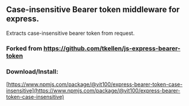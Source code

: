 ## Case-insensitive Bearer token middleware for express.

Extracts case-insensitive bearer token from request.

### Forked from https://github.com/tkellen/js-express-bearer-token


### Download/Install:

[https://www.npmjs.com/package/@vit100/express-bearer-token-case-insensitive](https://www.npmjs.com/package/@vit100/express-bearer-token-case-insensitive)
